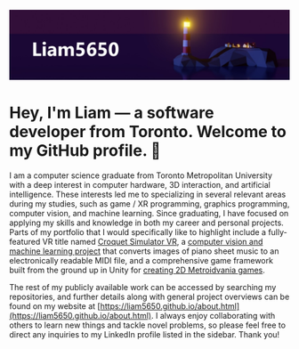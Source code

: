 [![header](./banner.jpg)](https://liam5650.github.io/)

# Hey, I'm Liam — a software developer from Toronto. Welcome to my GitHub profile. 👋

I am a computer science graduate from Toronto Metropolitan University with a deep interest in computer hardware, 3D interaction, and artificial intelligence. These interests led me to specializing in several relevant areas during my studies, such as game / XR programming, graphics programming, computer vision, and machine learning. Since graduating, I have focused on applying my skills and knowledge in both my career and personal projects. Parts of my portfolio that I would specifically like to highlight include a fully-featured VR title named [Croquet Simulator VR](https://github.com/Liam5650/Croquet-Simulator-VR), a [computer vision and machine learning project](https://github.com/Liam5650/Melody-Scriber) that converts images of piano sheet music to an electronically readable MIDI file, and a comprehensive game framework built from the ground up in Unity for [creating 2D Metroidvania games](https://github.com/Liam5650/Metroidvania-Game-Core).

The rest of my publicly available work can be accessed by searching my repositories, and further details along with general project overviews can be found on my website at [https://liam5650.github.io/about.html](https://liam5650.github.io/about.html). I always enjoy collaborating with others to learn new things and tackle novel problems, so please feel free to direct any inquiries to my LinkedIn profile listed in the sidebar. Thank you!
<!--
**Liam5650/Liam5650** is a ✨ _special_ ✨ repository because its `README.md` (this file) appears on your GitHub profile.

Here are some ideas to get you started:

- 🔭 I’m currently working on ...
- 🌱 I’m currently learning ...
- 👯 I’m looking to collaborate on ...
- 🤔 I’m looking for help with ...
- 💬 Ask me about ...
- 📫 How to reach me: ...
- 😄 Pronouns: ...
- ⚡ Fun fact: ...
-->
